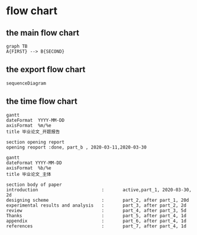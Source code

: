 
# flow chart

## the main flow chart

```mermaid
graph TB
A{FIRST} --> B{SECOND}
```

## the export flow chart

```mermaid
sequenceDiagram

```

## the time flow chart

```mermaid
gantt
dateFormat  YYYY-MM-DD
axisFormat  %m/%e
title 毕业论文_开题报告

section opening report
opening reoport :done, part_b , 2020-03-11,2020-03-30
```

```mermaid
gantt
dateFormat YYYY-MM-DD
axisFormat  %b/%e
title 毕业论文_主体

section body of paper
introduction                        :       active,part_1, 2020-03-30, 2d
designing scheme                    :       part_2, after part_1, 20d
experimental results and analysis   :       part_3, after part_2, 2d
review                              :       part_4, after part_3, 5d
Thanks                              :       part_5, after part_4, 1d
appendix                            :       part_6, after part_4, 1d
references                          :       part_7, after part_4, 1d
```

